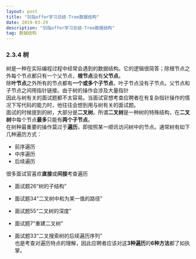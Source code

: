 ```yaml
---
layout: post
title: "剑指offer学习总结-Tree数据结构"
date: 2019-03-29 
description: "剑指offer学习总结-Tree数据结构"
tag: 数据结构 
---   
```

### 2.3.4 树  
  树是一种在实际编程过程中经常会遇到的数据结构。它的逻辑很简答；除根节点之外每个节点都只有一个父节点，**根节点**没有**父节点**。  
除**叶节点**之外所有的节点都有**一个或多个子节点**，叶子节点没有子节点。父节点和子节点之间用指针链接。由于树的操作会涉及大量指针  
因此与树有关的面试题都不太容易。当面试官想考查应聘者在有复杂指针操作的情况下写代码的能力时，他往往会想到用与树有关的面试题。   
  面试的时候提到的树，大部分是**二叉树**。所谓**二叉树**是一种树的特殊结构，在**二叉树**中每个节点**最多**只能有**两个子节点**。  
在树种最重要的操作莫过于**遍历**，即按照某一顺讯访问树中的节点。通常树有如下几种遍历方式：  
* 前序遍历  
* 中序遍历  
* 后续遍历  

很多面试官喜欢**直接**或**间接**考查遍历  
* 面试题26“树的子结构”  
* 面试题34“二叉树中和为某一值的路径”
  
* 面试题55“二叉树的深度”  
  
* 面试题7“重建二叉树”  
* 面试题33“二叉搜索树的后续遍历序列”  
也是考查对遍历特点的理解，因此应聘者应该对这**3种遍历**的**6种方法**都了如执掌。  


